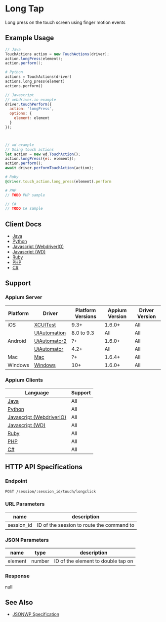 # Long Tap

Long press on the touch screen using finger motion events
## Example Usage

```java
// Java
TouchActions action = new TouchActions(driver);
action.longPress(element);
action.perform();

```

```python
# Python
actions = TouchActions(driver)
actions.long_press(element)
actions.perform()

```

```javascript
// Javascript
// webdriver.io example
driver.touchPerform({
  action: 'longPress',
  options: {
    element: element
  }
});



// wd example
// Using touch actions
let action = new wd.TouchAction();
action.longPress({el: element});
action.perform();
await driver.performTouchAction(action);

```

```ruby
# Ruby
@driver.touch_action.long_press(element).perform

```

```php
# PHP
// TODO PHP sample

```

```csharp
// C#
// TODO C# sample

```



## Client Docs

 * [Java](https://seleniumhq.github.io/selenium/docs/api/java/org/openqa/selenium/interactions/touch/TouchActions.html#longPress-org.openqa.selenium.WebElement-) 
 * [Python](https://seleniumhq.github.io/selenium/docs/api/py/webdriver/selenium.webdriver.common.touch_actions.html#selenium.webdriver.common.touch_actions.TouchActions.long_press) 
 * [Javascript (WebdriverIO)](http://webdriver.io/api/mobile/touchPerform.html) 
 * [Javascript (WD)](https://github.com/admc/wd/blob/master/lib/commands.js#L1531) 
 * [Ruby](http://www.rubydoc.info/gems/selenium-webdriver/Selenium%2FWebDriver%2FTouchActionBuilder:long_press) 
 * [PHP](https://github.com/appium/php-client/) 
 * [C#](https://github.com/appium/appium-dotnet-driver/) 

## Support

### Appium Server

|Platform|Driver|Platform Versions|Appium Version|Driver Version|
|--------|----------------|------|--------------|--------------|
| iOS | [XCUITest](/docs/en/drivers/ios-xcuitest.md) | 9.3+ | 1.6.0+ | All |
|  | [UIAutomation](/docs/en/drivers/ios-uiautomation.md) | 8.0 to 9.3 | All | All |
| Android | [UiAutomator2](/docs/en/drivers/android-uiautomator2.md) | ?+ | 1.6.0+ | All |
|  | [UiAutomator](/docs/en/drivers/android-uiautomator.md) | 4.2+ | All | All |
| Mac | [Mac](/docs/en/drivers/mac.md) | ?+ | 1.6.4+ | All |
| Windows | [Windows](/docs/en/drivers/windows.md) | 10+ | 1.6.0+ | All |

### Appium Clients 

|Language|Support|
|--------|-------|
|[Java](https://github.com/appium/java-client/releases/latest)| All |
|[Python](https://github.com/appium/python-client/releases/latest)| All |
|[Javascript (WebdriverIO)](http://webdriver.io/index.html)| All |
|[Javascript (WD)](https://github.com/admc/wd/releases/latest)| All |
|[Ruby](https://github.com/appium/ruby_lib/releases/latest)| All |
|[PHP](https://github.com/appium/php-client/releases/latest)| All |
|[C#](https://github.com/appium/appium-dotnet-driver/releases/latest)| All |

## HTTP API Specifications

### Endpoint

`POST /session/:session_id/touch/longclick`

### URL Parameters

|name|description|
|----|-----------|
|session_id|ID of the session to route the command to|

### JSON Parameters

|name|type|description|
|----|----|-----------|
| element | number | ID of the element to double tap on |

### Response

null

## See Also

* [JSONWP Specification](https://github.com/SeleniumHQ/selenium/wiki/JsonWireProtocol#sessionsessionidtouchlongclick)
